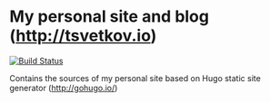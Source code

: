 # My personal site and blog (http://tsvetkov.io)

[![Build Status](https://travis-ci.org/atsvetkov/tsvetkov.io.svg?branch=master)](https://travis-ci.org/atsvetkov/tsvetkov.io)

Contains the sources of my personal site based on Hugo static site generator (http://gohugo.io/)